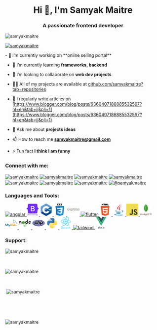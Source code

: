 <h1 align="center">Hi 👋, I'm Samyak Maitre</h1>
<h3 align="center">A passionate frontend developer</h3>
<p align="left"> <img src="https://komarev.com/ghpvc/?username=samyakmaitre&label=Profile%20views&color=0e75b6&style=flat" alt="samyakmaitre" /> </p>
<p align="left"> <a href="https://github.com/ryo-ma/github-profile-trophy"><img src="https://github-profile-trophy.vercel.app/?username=samyakmaitre" alt="samyakmaitre" +1000 /></a> </p>
- 🔭 I’m currently working on **online selling portal**

- 🌱 I’m currently learning **frameworks, backend**

- 👯 I’m looking to collaborate on **web dev projects**

- 👨‍💻 All of my projects are available at [github.com/samyakmaitre?tab=repositories](github.com/samyakmaitre?tab=repositories)

- 📝 I regularly write articles on [https://www.blogger.com/blog/posts/6360407186885532597?hl=en&tab=jj&pli=1](https://www.blogger.com/blog/posts/6360407186885532597?hl=en&tab=jj&pli=1)

- 💬 Ask me about **projects ideas**

- 📫 How to reach me **samyakmaitre@gmail.com**

- ⚡ Fun fact **I think I am funny**

<h3 align="left">Connect with me:</h3>
<p align="left">
<a href="https://twitter.com/samyakmaitre" target="blank"><img align="center" src="https://raw.githubusercontent.com/rahuldkjain/github-profile-readme-generator/master/src/images/icons/Social/twitter.svg" alt="samyakmaitre" height="30" width="40" /></a>
<a href="https://linkedin.com/in/samyakmaitre" target="blank"><img align="center" src="https://raw.githubusercontent.com/rahuldkjain/github-profile-readme-generator/master/src/images/icons/Social/linked-in-alt.svg" alt="samyakmaitre" height="30" width="40" /></a>
<a href="https://instagram.com/samyakmaitre" target="blank"><img align="center" src="https://raw.githubusercontent.com/rahuldkjain/github-profile-readme-generator/master/src/images/icons/Social/instagram.svg" alt="samyakmaitre" height="30" width="40" /></a>
<a href="https://www.behance.net/samyakmaitre" target="blank"><img align="center" src="https://raw.githubusercontent.com/rahuldkjain/github-profile-readme-generator/master/src/images/icons/Social/behance.svg" alt="samyakmaitre" height="30" width="40" /></a>
<a href="https://www.codechef.com/users/samyakmaitre" target="blank"><img align="center" src="https://cdn.jsdelivr.net/npm/simple-icons@3.1.0/icons/codechef.svg" alt="samyakmaitre" height="30" width="40" /></a>
<a href="https://www.hackerrank.com/samyakmaitre" target="blank"><img align="center" src="https://raw.githubusercontent.com/rahuldkjain/github-profile-readme-generator/master/src/images/icons/Social/hackerrank.svg" alt="samyakmaitre" height="30" width="40" /></a>
<a href="https://www.leetcode.com/samyakmaitre" target="blank"><img align="center" src="https://raw.githubusercontent.com/rahuldkjain/github-profile-readme-generator/master/src/images/icons/Social/leet-code.svg" alt="samyakmaitre" height="30" width="40" /></a>
<a href="https://www.hackerearth.com/@samyakmaitre" target="blank"><img align="center" src="https://raw.githubusercontent.com/rahuldkjain/github-profile-readme-generator/master/src/images/icons/Social/hackerearth.svg" alt="@samyakmaitre" height="30" width="40" /></a>
</p>

<h3 align="left">Languages and Tools:</h3>
<p align="left"> <a href="https://angular.io" target="_blank" rel="noreferrer"> <img src="https://angular.io/assets/images/logos/angular/angular.svg" alt="angular" width="40" height="40"/> </a> <a href="https://getbootstrap.com" target="_blank" rel="noreferrer"> <img src="https://raw.githubusercontent.com/devicons/devicon/master/icons/bootstrap/bootstrap-plain-wordmark.svg" alt="bootstrap" width="40" height="40"/> </a> <a href="https://www.w3schools.com/cpp/" target="_blank" rel="noreferrer"> <img src="https://raw.githubusercontent.com/devicons/devicon/master/icons/cplusplus/cplusplus-original.svg" alt="cplusplus" width="40" height="40"/> </a> <a href="https://www.w3schools.com/css/" target="_blank" rel="noreferrer"> <img src="https://raw.githubusercontent.com/devicons/devicon/master/icons/css3/css3-original-wordmark.svg" alt="css3" width="40" height="40"/> </a> <a href="https://expressjs.com" target="_blank" rel="noreferrer"> <img src="https://raw.githubusercontent.com/devicons/devicon/master/icons/express/express-original-wordmark.svg" alt="express" width="40" height="40"/> </a> <a href="https://flutter.dev" target="_blank" rel="noreferrer"> <img src="https://www.vectorlogo.zone/logos/flutterio/flutterio-icon.svg" alt="flutter" width="40" height="40"/> </a> <a href="https://www.w3.org/html/" target="_blank" rel="noreferrer"> <img src="https://raw.githubusercontent.com/devicons/devicon/master/icons/html5/html5-original-wordmark.svg" alt="html5" width="40" height="40"/> </a> <a href="https://www.java.com" target="_blank" rel="noreferrer"> <img src="https://raw.githubusercontent.com/devicons/devicon/master/icons/java/java-original.svg" alt="java" width="40" height="40"/> </a> <a href="https://developer.mozilla.org/en-US/docs/Web/JavaScript" target="_blank" rel="noreferrer"> <img src="https://raw.githubusercontent.com/devicons/devicon/master/icons/javascript/javascript-original.svg" alt="javascript" width="40" height="40"/> </a> <a href="https://www.mongodb.com/" target="_blank" rel="noreferrer"> <img src="https://raw.githubusercontent.com/devicons/devicon/master/icons/mongodb/mongodb-original-wordmark.svg" alt="mongodb" width="40" height="40"/> </a> <a href="https://www.mysql.com/" target="_blank" rel="noreferrer"> <img src="https://raw.githubusercontent.com/devicons/devicon/master/icons/mysql/mysql-original-wordmark.svg" alt="mysql" width="40" height="40"/> </a> <a href="https://nodejs.org" target="_blank" rel="noreferrer"> <img src="https://raw.githubusercontent.com/devicons/devicon/master/icons/nodejs/nodejs-original-wordmark.svg" alt="nodejs" width="40" height="40"/> </a> <a href="https://www.php.net" target="_blank" rel="noreferrer"> <img src="https://raw.githubusercontent.com/devicons/devicon/master/icons/php/php-original.svg" alt="php" width="40" height="40"/> </a> <a href="https://www.python.org" target="_blank" rel="noreferrer"> <img src="https://raw.githubusercontent.com/devicons/devicon/master/icons/python/python-original.svg" alt="python" width="40" height="40"/> </a> <a href="https://reactjs.org/" target="_blank" rel="noreferrer"> <img src="https://raw.githubusercontent.com/devicons/devicon/master/icons/react/react-original-wordmark.svg" alt="react" width="40" height="40"/> </a> <a href="https://tailwindcss.com/" target="_blank" rel="noreferrer"> <img src="https://www.vectorlogo.zone/logos/tailwindcss/tailwindcss-icon.svg" alt="tailwind" width="40" height="40"/> </a> <a href="https://vuejs.org/" target="_blank" rel="noreferrer"> <img src="https://raw.githubusercontent.com/devicons/devicon/master/icons/vuejs/vuejs-original-wordmark.svg" alt="vuejs" width="40" height="40"/> </a> </p>

<h3 align="left">Support:</h3>
<p><a href="https://www.buymeacoffee.com/samyakmaitre"> <img align="left" src="https://cdn.buymeacoffee.com/buttons/v2/default-yellow.png" height="50" width="210" alt="samyakmaitre" /></a></p><br><br><br>

<p><img align="left" src="https://github-readme-stats.vercel.app/api/top-langs?username=samyakmaitre&show_icons=true&locale=en&layout=compact" alt="samyakmaitre" /></p><br><br><br>

<p>&nbsp;<img align="center" src="https://github-readme-stats.vercel.app/api?username=samyakmaitre&show_icons=true&locale=en" alt="samyakmaitre" /></p><br><br><br>

<p><img align="center" src="https://github-readme-streak-stats.herokuapp.com/?user=samyakmaitre&" alt="samyakmaitre" /></p><br><br>
